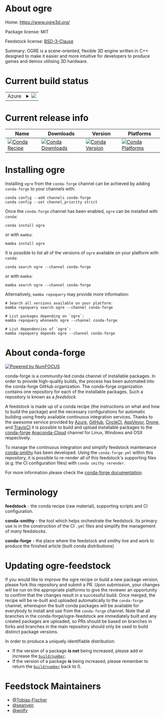 About ogre
==========

Home: https://www.ogre3d.org/

Package license: MIT

Feedstock license: [BSD-3-Clause](https://github.com/conda-forge/ogre-feedstock/blob/main/LICENSE.txt)

Summary: OGRE is a scene-oriented, flexible 3D engine written in C++ designed to make it easier and more intuitive for developers to produce games and demos utilising 3D hardware.

Current build status
====================


<table>
    
  <tr>
    <td>Azure</td>
    <td>
      <details>
        <summary>
          <a href="https://dev.azure.com/conda-forge/feedstock-builds/_build/latest?definitionId=8067&branchName=main">
            <img src="https://dev.azure.com/conda-forge/feedstock-builds/_apis/build/status/ogre-feedstock?branchName=main">
          </a>
        </summary>
        <table>
          <thead><tr><th>Variant</th><th>Status</th></tr></thead>
          <tbody><tr>
              <td>linux_64_numpy1.20</td>
              <td>
                <a href="https://dev.azure.com/conda-forge/feedstock-builds/_build/latest?definitionId=8067&branchName=main">
                  <img src="https://dev.azure.com/conda-forge/feedstock-builds/_apis/build/status/ogre-feedstock?branchName=main&jobName=linux&configuration=linux%20linux_64_numpy1.20" alt="variant">
                </a>
              </td>
            </tr><tr>
              <td>linux_64_numpy1.21</td>
              <td>
                <a href="https://dev.azure.com/conda-forge/feedstock-builds/_build/latest?definitionId=8067&branchName=main">
                  <img src="https://dev.azure.com/conda-forge/feedstock-builds/_apis/build/status/ogre-feedstock?branchName=main&jobName=linux&configuration=linux%20linux_64_numpy1.21" alt="variant">
                </a>
              </td>
            </tr><tr>
              <td>linux_aarch64_numpy1.20</td>
              <td>
                <a href="https://dev.azure.com/conda-forge/feedstock-builds/_build/latest?definitionId=8067&branchName=main">
                  <img src="https://dev.azure.com/conda-forge/feedstock-builds/_apis/build/status/ogre-feedstock?branchName=main&jobName=linux&configuration=linux%20linux_aarch64_numpy1.20" alt="variant">
                </a>
              </td>
            </tr><tr>
              <td>linux_aarch64_numpy1.21</td>
              <td>
                <a href="https://dev.azure.com/conda-forge/feedstock-builds/_build/latest?definitionId=8067&branchName=main">
                  <img src="https://dev.azure.com/conda-forge/feedstock-builds/_apis/build/status/ogre-feedstock?branchName=main&jobName=linux&configuration=linux%20linux_aarch64_numpy1.21" alt="variant">
                </a>
              </td>
            </tr><tr>
              <td>linux_ppc64le_numpy1.20</td>
              <td>
                <a href="https://dev.azure.com/conda-forge/feedstock-builds/_build/latest?definitionId=8067&branchName=main">
                  <img src="https://dev.azure.com/conda-forge/feedstock-builds/_apis/build/status/ogre-feedstock?branchName=main&jobName=linux&configuration=linux%20linux_ppc64le_numpy1.20" alt="variant">
                </a>
              </td>
            </tr><tr>
              <td>linux_ppc64le_numpy1.21</td>
              <td>
                <a href="https://dev.azure.com/conda-forge/feedstock-builds/_build/latest?definitionId=8067&branchName=main">
                  <img src="https://dev.azure.com/conda-forge/feedstock-builds/_apis/build/status/ogre-feedstock?branchName=main&jobName=linux&configuration=linux%20linux_ppc64le_numpy1.21" alt="variant">
                </a>
              </td>
            </tr><tr>
              <td>osx_64_numpy1.20</td>
              <td>
                <a href="https://dev.azure.com/conda-forge/feedstock-builds/_build/latest?definitionId=8067&branchName=main">
                  <img src="https://dev.azure.com/conda-forge/feedstock-builds/_apis/build/status/ogre-feedstock?branchName=main&jobName=osx&configuration=osx%20osx_64_numpy1.20" alt="variant">
                </a>
              </td>
            </tr><tr>
              <td>osx_64_numpy1.21</td>
              <td>
                <a href="https://dev.azure.com/conda-forge/feedstock-builds/_build/latest?definitionId=8067&branchName=main">
                  <img src="https://dev.azure.com/conda-forge/feedstock-builds/_apis/build/status/ogre-feedstock?branchName=main&jobName=osx&configuration=osx%20osx_64_numpy1.21" alt="variant">
                </a>
              </td>
            </tr><tr>
              <td>osx_arm64_numpy1.20</td>
              <td>
                <a href="https://dev.azure.com/conda-forge/feedstock-builds/_build/latest?definitionId=8067&branchName=main">
                  <img src="https://dev.azure.com/conda-forge/feedstock-builds/_apis/build/status/ogre-feedstock?branchName=main&jobName=osx&configuration=osx%20osx_arm64_numpy1.20" alt="variant">
                </a>
              </td>
            </tr><tr>
              <td>osx_arm64_numpy1.21</td>
              <td>
                <a href="https://dev.azure.com/conda-forge/feedstock-builds/_build/latest?definitionId=8067&branchName=main">
                  <img src="https://dev.azure.com/conda-forge/feedstock-builds/_apis/build/status/ogre-feedstock?branchName=main&jobName=osx&configuration=osx%20osx_arm64_numpy1.21" alt="variant">
                </a>
              </td>
            </tr><tr>
              <td>win_64_numpy1.20</td>
              <td>
                <a href="https://dev.azure.com/conda-forge/feedstock-builds/_build/latest?definitionId=8067&branchName=main">
                  <img src="https://dev.azure.com/conda-forge/feedstock-builds/_apis/build/status/ogre-feedstock?branchName=main&jobName=win&configuration=win%20win_64_numpy1.20" alt="variant">
                </a>
              </td>
            </tr><tr>
              <td>win_64_numpy1.21</td>
              <td>
                <a href="https://dev.azure.com/conda-forge/feedstock-builds/_build/latest?definitionId=8067&branchName=main">
                  <img src="https://dev.azure.com/conda-forge/feedstock-builds/_apis/build/status/ogre-feedstock?branchName=main&jobName=win&configuration=win%20win_64_numpy1.21" alt="variant">
                </a>
              </td>
            </tr>
          </tbody>
        </table>
      </details>
    </td>
  </tr>
</table>

Current release info
====================

| Name | Downloads | Version | Platforms |
| --- | --- | --- | --- |
| [![Conda Recipe](https://img.shields.io/badge/recipe-ogre-green.svg)](https://anaconda.org/conda-forge/ogre) | [![Conda Downloads](https://img.shields.io/conda/dn/conda-forge/ogre.svg)](https://anaconda.org/conda-forge/ogre) | [![Conda Version](https://img.shields.io/conda/vn/conda-forge/ogre.svg)](https://anaconda.org/conda-forge/ogre) | [![Conda Platforms](https://img.shields.io/conda/pn/conda-forge/ogre.svg)](https://anaconda.org/conda-forge/ogre) |

Installing ogre
===============

Installing `ogre` from the `conda-forge` channel can be achieved by adding `conda-forge` to your channels with:

```
conda config --add channels conda-forge
conda config --set channel_priority strict
```

Once the `conda-forge` channel has been enabled, `ogre` can be installed with `conda`:

```
conda install ogre
```

or with `mamba`:

```
mamba install ogre
```

It is possible to list all of the versions of `ogre` available on your platform with `conda`:

```
conda search ogre --channel conda-forge
```

or with `mamba`:

```
mamba search ogre --channel conda-forge
```

Alternatively, `mamba repoquery` may provide more information:

```
# Search all versions available on your platform:
mamba repoquery search ogre --channel conda-forge

# List packages depending on `ogre`:
mamba repoquery whoneeds ogre --channel conda-forge

# List dependencies of `ogre`:
mamba repoquery depends ogre --channel conda-forge
```


About conda-forge
=================

[![Powered by
NumFOCUS](https://img.shields.io/badge/powered%20by-NumFOCUS-orange.svg?style=flat&colorA=E1523D&colorB=007D8A)](https://numfocus.org)

conda-forge is a community-led conda channel of installable packages.
In order to provide high-quality builds, the process has been automated into the
conda-forge GitHub organization. The conda-forge organization contains one repository
for each of the installable packages. Such a repository is known as a *feedstock*.

A feedstock is made up of a conda recipe (the instructions on what and how to build
the package) and the necessary configurations for automatic building using freely
available continuous integration services. Thanks to the awesome service provided by
[Azure](https://azure.microsoft.com/en-us/services/devops/), [GitHub](https://github.com/),
[CircleCI](https://circleci.com/), [AppVeyor](https://www.appveyor.com/),
[Drone](https://cloud.drone.io/welcome), and [TravisCI](https://travis-ci.com/)
it is possible to build and upload installable packages to the
[conda-forge](https://anaconda.org/conda-forge) [Anaconda-Cloud](https://anaconda.org/)
channel for Linux, Windows and OSX respectively.

To manage the continuous integration and simplify feedstock maintenance
[conda-smithy](https://github.com/conda-forge/conda-smithy) has been developed.
Using the ``conda-forge.yml`` within this repository, it is possible to re-render all of
this feedstock's supporting files (e.g. the CI configuration files) with ``conda smithy rerender``.

For more information please check the [conda-forge documentation](https://conda-forge.org/docs/).

Terminology
===========

**feedstock** - the conda recipe (raw material), supporting scripts and CI configuration.

**conda-smithy** - the tool which helps orchestrate the feedstock.
                   Its primary use is in the construction of the CI ``.yml`` files
                   and simplify the management of *many* feedstocks.

**conda-forge** - the place where the feedstock and smithy live and work to
                  produce the finished article (built conda distributions)


Updating ogre-feedstock
=======================

If you would like to improve the ogre recipe or build a new
package version, please fork this repository and submit a PR. Upon submission,
your changes will be run on the appropriate platforms to give the reviewer an
opportunity to confirm that the changes result in a successful build. Once
merged, the recipe will be re-built and uploaded automatically to the
`conda-forge` channel, whereupon the built conda packages will be available for
everybody to install and use from the `conda-forge` channel.
Note that all branches in the conda-forge/ogre-feedstock are
immediately built and any created packages are uploaded, so PRs should be based
on branches in forks and branches in the main repository should only be used to
build distinct package versions.

In order to produce a uniquely identifiable distribution:
 * If the version of a package **is not** being increased, please add or increase
   the [``build/number``](https://docs.conda.io/projects/conda-build/en/latest/resources/define-metadata.html#build-number-and-string).
 * If the version of a package **is** being increased, please remember to return
   the [``build/number``](https://docs.conda.io/projects/conda-build/en/latest/resources/define-metadata.html#build-number-and-string)
   back to 0.

Feedstock Maintainers
=====================

* [@Tobias-Fischer](https://github.com/Tobias-Fischer/)
* [@seanyen](https://github.com/seanyen/)
* [@wolfv](https://github.com/wolfv/)

